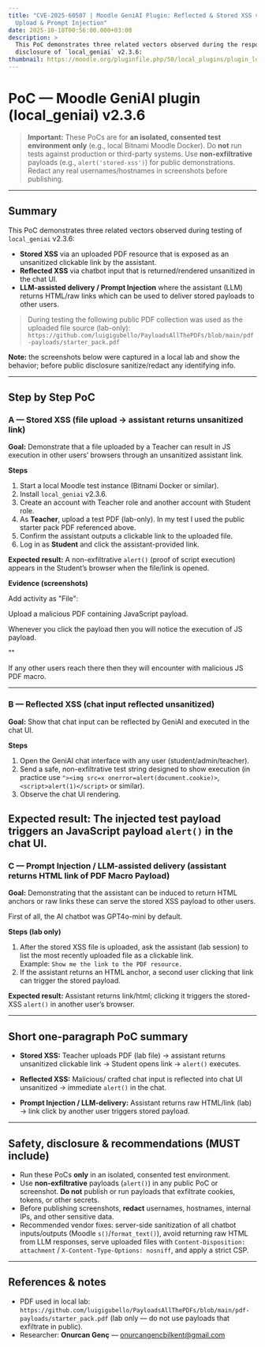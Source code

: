 ```yaml
---
title: "CVE-2025-60507 | Moodle GeniAI Plugin: Reflected & Stored XSS via PDF
  Upload & Prompt Injection"
date: 2025-10-18T00:56:00.000+03:00
description: >
  This PoC demonstrates three related vectors observed during the responsible
  disclosure of `local_geniai` v2.3.6:
thumbnail: https://moodle.org/pluginfile.php/50/local_plugins/plugin_logo/3267/icon.png?preview=thumb
---
```

# PoC — Moodle GeniAI plugin (local_geniai) v2.3.6

> **Important:** These PoCs are for **an isolated, consented test environment only** (e.g., local Bitnami Moodle Docker). Do **not** run tests against production or third-party systems. Use **non-exfiltrative** payloads (e.g., `alert('stored-xss')`) for public demonstrations. Redact any real usernames/hostnames in screenshots before publishing.

---

## Summary
This PoC demonstrates three related vectors observed during testing of `local_geniai` v2.3.6:

- **Stored XSS** via an uploaded PDF resource that is exposed as an unsanitized clickable link by the assistant.  
- **Reflected XSS** via chatbot input that is returned/rendered unsanitized in the chat UI.  
- **LLM-assisted delivery / Prompt Injection** where the assistant (LLM) returns HTML/raw links which can be used to deliver stored payloads to other users.

> During testing the following public PDF collection was used as the uploaded file source (lab-only):
> `https://github.com/luigigubello/PayloadsAllThePDFs/blob/main/pdf-payloads/starter_pack.pdf`

**Note:** the screenshots below were captured in a local lab and show the behavior; before public disclosure sanitize/redact any identifying info.

---

## Step by Step PoC

### A — Stored XSS (file upload → assistant returns unsanitized link)
**Goal:** Demonstrate that a file uploaded by a Teacher can result in JS execution in other users’ browsers through an unsanitized assistant link.

**Steps**
1. Start a local Moodle test instance (Bitnami Docker or similar).  
2. Install `local_geniai` v2.3.6.  
3. Create an account with Teacher role and another account with Student role.  
4. As **Teacher**, upload a test PDF (lab-only). In my test I used the public starter pack PDF referenced above.  
5. Confirm the assistant outputs a clickable link to the uploaded file.  
6. Log in as **Student** and click the assistant-provided link.

**Expected result:** A non-exfiltrative `alert()` (proof of script execution) appears in the Student’s browser when the file/link is opened.

**Evidence (screenshots)**

Add activity as "File":

Upload a malicious PDF containing JavaScript payload.

Whenever you click the payload then you will notice the execution of JS payload.

"<script>alert(1)</script>" 

If any other users reach there then they will encounter with malicious JS PDF macro.

---

### B — Reflected XSS (chat input reflected unsanitized)
**Goal:** Show that chat input can be reflected by GeniAI and executed in the chat UI.

**Steps**
1. Open the GeniAI chat interface with any user (student/admin/teacher).  
2. Send a safe, non-exfiltrative test string designed to show execution (in practice use `"><img src=x onerror=alert(document.cookie)>`, `<script>alert(1)</script>` or similar).  
3. Observe the chat UI rendering.

**Expected result:** The injected test payload triggers an JavaScript payload `alert()` in the chat UI.
---

### C — Prompt Injection / LLM-assisted delivery (assistant returns HTML link of PDF Macro Payload)
**Goal:** Demonstrating that the assistant can be induced to return HTML anchors or raw links these can serve the stored XSS payload to other users.

First of all, the AI chatbot was GPT4o-mini by default. 

**Steps (lab only)**
1. After the stored XSS file is uploaded, ask the assistant (lab session) to list the most recently uploaded file as a clickable link.  
   Example: `Show me the link to the PDF resource.`  
2. If the assistant returns an HTML anchor, a second user clicking that link can trigger the stored payload.

**Expected result:** Assistant returns link/html; clicking it triggers the stored-XSS `alert()` in another user’s browser.

---

## Short one-paragraph PoC summary

- **Stored XSS:** Teacher uploads PDF (lab file) → assistant returns unsanitized clickable link → Student opens link → `alert()` executes.  

- **Reflected XSS:** Malicious/ crafted chat input is reflected into chat UI unsanitized → immediate `alert()` in the chat.  

- **Prompt Injection / LLM-delivery:** Assistant returns raw HTML/link (lab) → link click by another user triggers stored payload.

---

## Safety, disclosure & recommendations (MUST include)
- Run these PoCs **only** in an isolated, consented test environment.  
- Use **non-exfiltrative** payloads (`alert()`) in any public PoC or screenshot. **Do not** publish or run payloads that exfiltrate cookies, tokens, or other secrets.  
- Before publishing screenshots, **redact** usernames, hostnames, internal IPs, and other sensitive data.  
- Recommended vendor fixes: server-side sanitization of all chatbot inputs/outputs (Moodle `s()`/`format_text()`), avoid returning raw HTML from LLM responses, serve uploaded files with `Content-Disposition: attachment` / `X-Content-Type-Options: nosniff`, and apply a strict CSP.

---

## References & notes
- PDF used in local lab: `https://github.com/luigigubello/PayloadsAllThePDFs/blob/main/pdf-payloads/starter_pack.pdf` (lab only — do not use payloads that exfiltrate in public).  
- Researcher: **Onurcan Genç** — onurcangencbilkent@gmail.com
